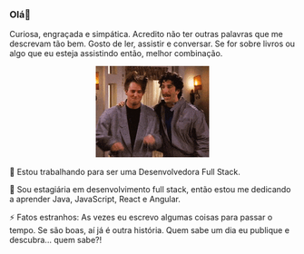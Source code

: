 ### Olá👋

Curiosa, engraçada e simpática. Acredito não ter outras palavras que me descrevam tão bem. Gosto de ler, assistir e conversar. Se for sobre livros ou algo que eu esteja assistindo então, melhor combinação.

<p align="center">
  <img src="https://github.com/fysabelah/fysabelah/blob/89edc9f94841b0b42ab1fe7437e13f506d8d7eb1/Gif.gif" />
</p>

🔭 Estou trabalhando para ser uma Desenvolvedora Full Stack.

🌱 Sou estagiária em desenvolvimento full stack, então estou me dedicando a aprender Java, JavaScript, React e Angular.

⚡ Fatos estranhos: As vezes eu escrevo algumas coisas para passar o tempo. Se são boas, aí já é outra história. Quem sabe um dia eu publique e descubra... quem sabe?!
